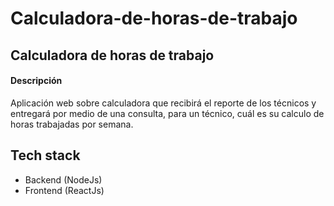 # Calculadora-de-horas-de-trabajo
## Calculadora de horas de trabajo

#### Descripción
Aplicación web sobre calculadora que recibirá el reporte de los técnicos y entregará por medio de una consulta, para un técnico, cuál es su calculo de horas trabajadas por semana.

## Tech stack
- Backend (NodeJs)
- Frontend (ReactJs)
